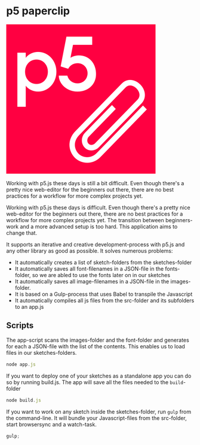 # p5 paperclip

![Logo](logo.png)

Working with p5.js these days is still a bit difficult. Even though there's a pretty nice web-editor for the beginners out there, there are no best practices for a workflow for more complex projects yet.

Working with p5.js these days is difficult. Even though there's a pretty nice web-editor for the beginners out there, there are no best practices for a workflow for more complex projects yet. The transition between beginners-work and a more advanced setup is too hard. This application aims to change that.

It supports an iterative and creative development-process with p5.js and any other library as good as possible. It solves numerous problems:

-   It automatically creates a list of sketch-folders from the sketches-folder
-   It automatically saves all font-filenames in a JSON-file in the fonts-folder, so we are abled to use the fonts later on in our sketches
-   It automatically saves all image-filenames in a JSON-file in the images-folder.
-   It is based on a Gulp-process that uses Babel to transpile the Javascript
-   It automatically compiles all js files from the src-folder and its subfolders to an app.js

## Scripts

The app-script scans the images-folder and the font-folder and generates for each a JSON-file with the list of the contents. This enables us to load files in our sketches-folders.

```js
node app.js
```

If you want to deploy one of your sketches as a standalone app you can do so by running build.js. The app will save all the files needed to the `build`-folder

```js
node build.js
```

If you want to work on any sketch inside the sketches-folder, run `gulp` from the command-line. It will bundle your Javascript-files from the src-folder, start browsersync and a watch-task.

```js
gulp;
```
